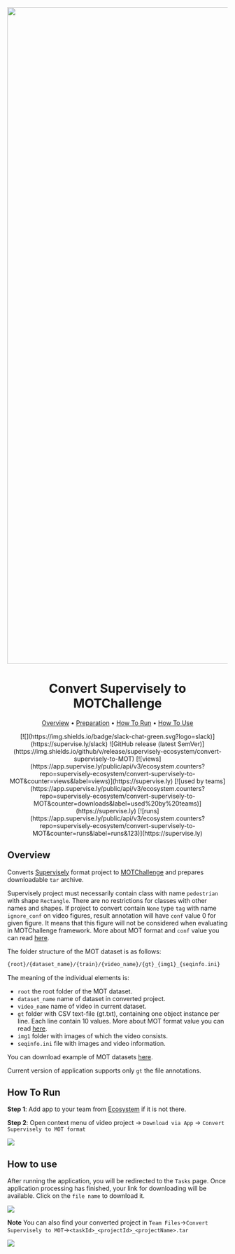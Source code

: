 <div align="center" markdown>

<img src="https://i.imgur.com/EWqvYLb.png"  width="1500px"/>


# Convert Supervisely to MOTChallenge


<p align="center">
  <a href="#Overview">Overview</a> •
  <a href="#Preparation">Preparation</a> •
  <a href="#How-To-Run">How To Run</a> •
  <a href="#How-To-Use">How To Use</a>
</p>
[![](https://img.shields.io/badge/slack-chat-green.svg?logo=slack)](https://supervise.ly/slack)
![GitHub release (latest SemVer)](https://img.shields.io/github/v/release/supervisely-ecosystem/convert-supervisely-to-MOT)
[![views](https://app.supervise.ly/public/api/v3/ecosystem.counters?repo=supervisely-ecosystem/convert-supervisely-to-MOT&counter=views&label=views)](https://supervise.ly)
[![used by teams](https://app.supervise.ly/public/api/v3/ecosystem.counters?repo=supervisely-ecosystem/convert-supervisely-to-MOT&counter=downloads&label=used%20by%20teams)](https://supervise.ly)
[![runs](https://app.supervise.ly/public/api/v3/ecosystem.counters?repo=supervisely-ecosystem/convert-supervisely-to-MOT&counter=runs&label=runs&123)](https://supervise.ly)

</div>

## Overview

Converts [Supervisely](https://app.supervise.ly) format project to [MOTChallenge](https://motchallenge.net/) and prepares downloadable `tar` archive. 

Supervisely project must necessarily contain class with name `pedestrian` with shape `Rectangle`. There are no restrictions for classes with other names and shapes. If project to convert contain `None` type `tag` with name `ignore_conf` on video figures, result annotation will have `conf` value 0 for given figure. It means that this figure will not be considered when evaluating in MOTChallenge framework. More about MOT format and `conf` value you can read [here](https://motchallenge.net/instructions/).

The folder structure of the MOT dataset is as follows:

```reStructuredText
{root}/{dataset_name}/{train}/{video_name}/{gt}_{img1}_{seqinfo.ini}
```

The meaning of the individual elements is:

- `root` the root folder of the MOT dataset.
- `dataset_name` name of dataset in converted project.
- `video_name` name of video in current dataset.
- `gt` folder with CSV text-file (gt.txt), containing one object instance per line. Each line contain 10 values. More about MOT format value you can read  [here](https://motchallenge.net/instructions/).
- `img1` folder with images of which the video consists.
- `seqinfo.ini` file with images and video information.



You can download example of MOT datasets [here](https://motchallenge.net/data/MOT15/).

Current version of application supports only `gt` the file annotations.





## How To Run 
**Step 1**: Add app to your team from [Ecosystem](https://ecosystem.supervise.ly/apps/convert-supervisely-to-MOT) if it is not there.

**Step 2**: Open context menu of video project -> `Download via App` -> `Convert Supervisely to MOT format` 

<img src="https://i.imgur.com/SPgLHD3.png"/>


## How to use
After running the application, you will be redirected to the `Tasks` page. Once application processing has finished, your link for downloading will be available. Click on the `file name` to download it.

<img src="https://i.imgur.com/61Ghukb.png"/>

**Note** You can also find your converted project in `Team Files`->`Convert Supervisely to MOT`->`<taskId>_<projectId>_<projectName>.tar`

<img src="https://i.imgur.com/aKCI2Iq.png"/>